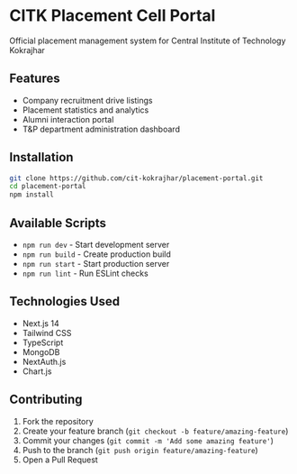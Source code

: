 # CITK Placement Cell Portal

Official placement management system for Central Institute of Technology Kokrajhar

## Features

- Company recruitment drive listings
- Placement statistics and analytics
- Alumni interaction portal
- T&P department administration dashboard

## Installation

```bash
git clone https://github.com/cit-kokrajhar/placement-portal.git
cd placement-portal
npm install
```

## Available Scripts

- `npm run dev` - Start development server
- `npm run build` - Create production build
- `npm run start` - Start production server
- `npm run lint` - Run ESLint checks

## Technologies Used

- Next.js 14
- Tailwind CSS
- TypeScript
- MongoDB
- NextAuth.js
- Chart.js

## Contributing

1. Fork the repository
2. Create your feature branch (`git checkout -b feature/amazing-feature`)
3. Commit your changes (`git commit -m 'Add some amazing feature'`)
4. Push to the branch (`git push origin feature/amazing-feature`)
5. Open a Pull Request

